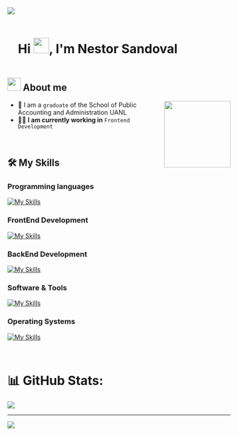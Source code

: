 
<img src="https://user-images.githubusercontent.com/73097560/115834477-dbab4500-a447-11eb-908a-139a6edaec5c.gif">



<div id="user-content-toc">
  <ul align="left">
    <summary><h1 style="display: inline-block">Hi <img src="https://media.giphy.com/media/hvRJCLFzcasrR4ia7z/giphy.gif" width="35">, I'm Nestor Sandoval</h1></summary>
  </ul>
</div>



## <picture><img src = "https://github.com/7oSkaaa/7oSkaaa/blob/main/Images/about_me.gif?raw=true" width = 30px></picture> About me

<picture> <img align="right" src="https://media.tenor.com/3WpDDjIaIuAAAAAM/fabulous-milhousevanhouten.gif" width = 150px></picture>

- :school: I am a `graduate` of the School of Public Accounting and Administration UANL
- :technologist: **I am currently working in** `Frontend Development`

<br>

## 🛠️ My Skills

### Programming languages
[![My Skills](https://skillicons.dev/icons?i=js,ts)](https://skillicons.dev)

### FrontEnd Development
[![My Skills](https://skillicons.dev/icons?i=react,nextjs,tailwind,html,css,vscode)](https://skillicons.dev)

### BackEnd Development
[![My Skills](https://skillicons.dev/icons?i=cs,net,visualstudio)](https://skillicons.dev)

### Software & Tools
[![My Skills](https://skillicons.dev/icons?i=git,github,figma,photoshop)](https://skillicons.dev)

### Operating Systems
[![My Skills](https://skillicons.dev/icons?i=linux,windows)](https://skillicons.dev)



<br>

# 📊 GitHub Stats:
![](https://github-readme-stats.vercel.app/api/top-langs/?username=NestorSandoval&theme=monokai&hide_border=false&include_all_commits=false&count_private=false&layout=compact)

---
[![](https://visitcount.itsvg.in/api?id=NestorSandoval&icon=0&color=0)](https://visitcount.itsvg.in)

<!-- Proudly created with GPRM ( https://gprm.itsvg.in ) -->





